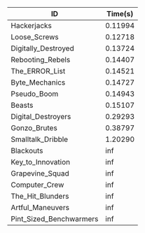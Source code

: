 |ID|Time(s)|
|-|-|
|Hackerjacks|0.11994|
|Loose_Screws|0.12718|
|Digitally_Destroyed|0.13724|
|Rebooting_Rebels|0.14407|
|The_ERROR_List|0.14521|
|Byte_Mechanics|0.14727|
|Pseudo_Boom|0.14943|
|Beasts|0.15107|
|Digital_Destroyers|0.29293|
|Gonzo_Brutes|0.38797|
|Smalltalk_Dribble|1.20290|
|Blackouts|inf|
|Key_to_Innovation|inf|
|Grapevine_Squad|inf|
|Computer_Crew|inf|
|The_Hit_Blunders|inf|
|Artful_Maneuvers|inf|
|Pint_Sized_Benchwarmers|inf|
